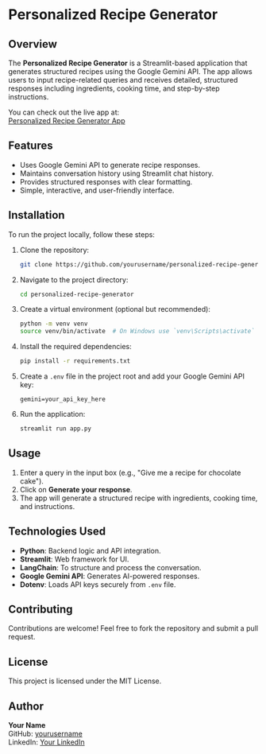 # Personalized Recipe Generator






## Overview
The **Personalized Recipe Generator** is a Streamlit-based application that generates structured recipes using the Google Gemini API. The app allows users to input recipe-related queries and receives detailed, structured responses including ingredients, cooking time, and step-by-step instructions.

You can check out the live app at:  
[Personalized Recipe Generator App](https://kirangajjana-personalized-recipe-generator-app-rcw117.streamlit.app/)

## Features
- Uses Google Gemini API to generate recipe responses.
- Maintains conversation history using Streamlit chat history.
- Provides structured responses with clear formatting.
- Simple, interactive, and user-friendly interface.

## Installation
To run the project locally, follow these steps:

1. Clone the repository:
   ```bash
   git clone https://github.com/yourusername/personalized-recipe-generator.git
   ```
2. Navigate to the project directory:
   ```bash
   cd personalized-recipe-generator
   ```
3. Create a virtual environment (optional but recommended):
   ```bash
   python -m venv venv
   source venv/bin/activate  # On Windows use `venv\Scripts\activate`
   ```
4. Install the required dependencies:
   ```bash
   pip install -r requirements.txt
   ```
5. Create a `.env` file in the project root and add your Google Gemini API key:
   ```env
   gemini=your_api_key_here
   ```
6. Run the application:
   ```bash
   streamlit run app.py
   ```

## Usage
1. Enter a query in the input box (e.g., "Give me a recipe for chocolate cake").
2. Click on **Generate your response**.
3. The app will generate a structured recipe with ingredients, cooking time, and instructions.

## Technologies Used
- **Python**: Backend logic and API integration.
- **Streamlit**: Web framework for UI.
- **LangChain**: To structure and process the conversation.
- **Google Gemini API**: Generates AI-powered responses.
- **Dotenv**: Loads API keys securely from `.env` file.

## Contributing
Contributions are welcome! Feel free to fork the repository and submit a pull request.

## License
This project is licensed under the MIT License.

## Author
**Your Name**  
GitHub: [yourusername](https://github.com/yourusername)  
LinkedIn: [Your LinkedIn](https://www.linkedin.com/in/yourprofile)

